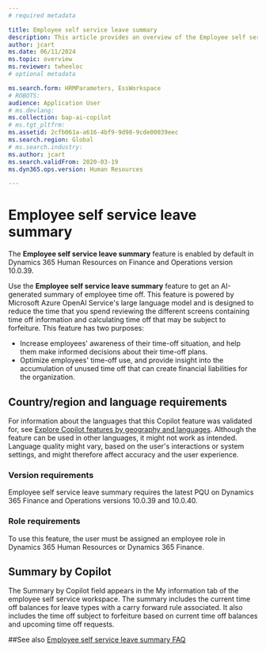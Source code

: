 ```yaml
---
# required metadata

title: Employee self service leave summary
description: This article provides an overview of the Employee self service leave summary feature.
author: jcart
ms.date: 06/11/2024
ms.topic: overview
ms.reviewer: twheeloc
# optional metadata

ms.search.form: HRMParameters, EssWorkspace
# ROBOTS: 
audience: Application User
# ms.devlang: 
ms.collection: bap-ai-copilot
# ms.tgt_pltfrm: 
ms.assetid: 2cfb061a-a616-4bf9-9d98-9cde00039eec
ms.search.region: Global
# ms.search.industry: 
ms.author: jcart
ms.search.validFrom: 2020-03-19
ms.dyn365.ops.version: Human Resources

---
```


# Employee self service leave summary
The **Employee self service leave summary** feature is enabled by default in Dynamics 365 Human Resources on Finance and Operations version 10.0.39. 

Use the **Employee self service leave summary** feature to get an AI-generated summary of employee time off. This feature is powered by Microsoft Azure OpenAI Service's large language model and is designed to reduce the time that you spend reviewing the different screens containing time off information and calculating time off that may be subject to forfeiture.
This feature has two purposes:

- Increase employees' awareness of their time-off situation, and help them make informed decisions about their time-off plans.
- Optimize employees' time-off use, and provide insight into the accumulation of unused time off that can create financial liabilities for the organization.

## Country/region and language requirements
For information about the languages that this Copilot feature was validated for, see [Explore Copilot features by geography and languages](https://go.microsoft.com/fwlink/?linkid=2270154). Although the feature can be used in other languages, it might not work as intended. Language quality might vary, based on the user's interactions or system settings, and might therefore affect accuracy and the user experience.

### Version requirements

Employee self service leave summary requires the latest PQU on Dynamics 365 Finance and Operations versions 10.0.39 and 10.0.40. 

### Role requirements

To use this feature, the user must be assigned an employee role in Dynamics 365 Human Resources or Dynamics 365 Finance.

## Summary by Copilot

The Summary by Copilot field appears in the My information tab of the employee self service workspace. The summary includes the current time off balances for leave types with a carry forward rule associated. It also includes the time off subject to forfeiture based on current time off balances and upcoming time off requests.  

##See also
[Employee self service leave summary FAQ](<link needed>)
